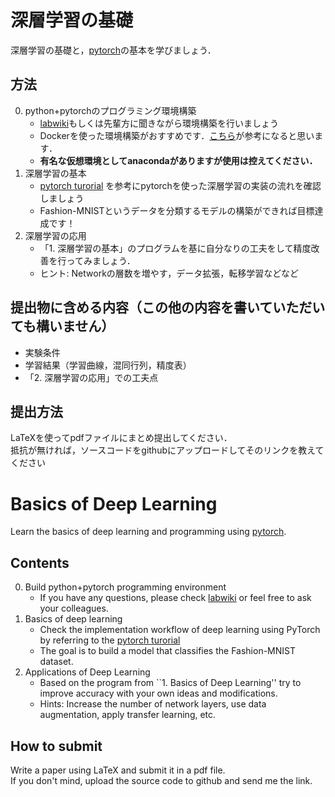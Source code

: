 # 深層学習の基礎
深層学習の基礎と，[pytorch](https://pytorch.org/)の基本を学びましょう．

## 方法
0. python+pytorchのプログラミング環境構築
    * [labwiki](https://sites.google.com/human.ait.kyushu-u.ac.jp/labwiki/home)もしくは先輩方に聞きながら環境構築を行いましょう
    * Dockerを使った環境構築がおすすめです．[こちら](https://github.com/Kkun84/NvidiaDocker)が参考になると思います．
    * **有名な仮想環境としてanacondaがありますが使用は控えてください．**
1. 深層学習の基本
	* [pytorch turorial](https://pytorch.org/tutorials/beginner/basics/quickstart_tutorial.html) を参考にpytorchを使った深層学習の実装の流れを確認しましょう
	* Fashion-MNISTというデータを分類するモデルの構築ができれば目標達成です！
2. 深層学習の応用
    * 「1. 深層学習の基本」のプログラムを基に自分なりの工夫をして精度改善を行ってみましょう．
    * ヒント: Networkの層数を増やす，データ拡張，転移学習などなど

## 提出物に含める内容（この他の内容を書いていただいても構いません）
* 実験条件
* 学習結果（学習曲線，混同行列，精度表）
* 「2. 深層学習の応用」での工夫点

## 提出方法
LaTeXを使ってpdfファイルにまとめ提出してください．  
抵抗が無ければ，ソースコードをgithubにアップロードしてそのリンクを教えてください

# Basics of Deep Learning
Learn the basics of deep learning and programming using [pytorch](https://pytorch.org/).

## Contents
0. Build python+pytorch programming environment  
	* If you have any questions, please check [labwiki](https://sites.google.com/human.ait.kyushu-u.ac.jp/labwiki/home) or feel free to ask your colleagues.  
1. Basics of deep learning
	* Check the implementation workflow of deep learning using PyTorch by referring to the [pytorch turorial](https://pytorch.org/tutorials/beginner/basics/quickstart_tutorial.html)
	* The goal is to build a model that classifies the Fashion-MNIST dataset. 
2. Applications of Deep Learning  
	* Based on the program from ``1. Basics of Deep Learning'' try to improve accuracy with your own ideas and modifications. 
    * Hints: Increase the number of network layers, use data augmentation, apply transfer learning, etc.

## How to submit
Write a paper using LaTeX and submit it in a pdf file.  
If you don't mind, upload the source code to github and send me the link.

